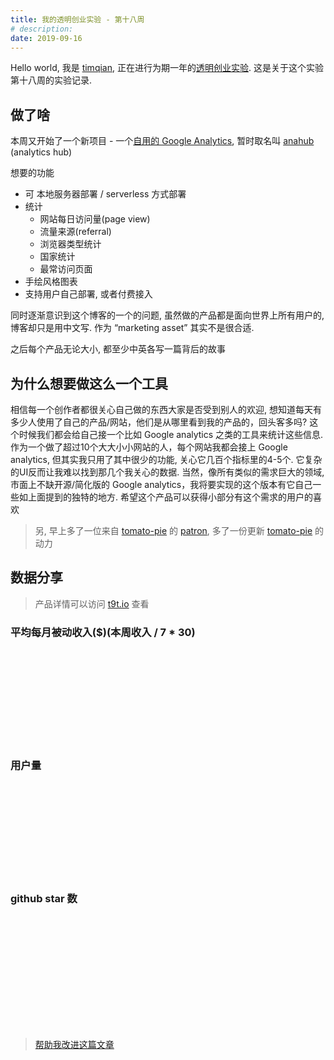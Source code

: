 ```yaml
---
title: 我的透明创业实验 - 第十八周
# description: 
date: 2019-09-16
---
```


Hello world, 我是 [timqian](https://github.com/timqian), 正在进行为期一年的[透明创业实验](https://blog.t9t.io/transparent-startup-experiment-2019-05-20/). 这是关于这个实验第十八周的实验记录.

## 做了啥

本周又开始了一个新项目 - 一个[自用的 Google Analytics](https://github.com/timqian/anahub), 暂时取名叫 [anahub](https://github.com/timqian/anahub) (analytics hub)

想要的功能
- 可 本地服务器部署 / serverless 方式部署
- 统计
  - 网站每日访问量(page view)
  - 流量来源(referral)
  - 浏览器类型统计
  - 国家统计
  - 最常访问页面
- 手绘风格图表
- 支持用户自己部署, 或者付费接入

同时逐渐意识到这个博客的一个的问题, 虽然做的产品都是面向世界上所有用户的, 博客却只是用中文写. 作为 “marketing asset” 其实不是很合适.

之后每个产品无论大小, 都至少中英各写一篇背后的故事

## 为什么想要做这么一个工具

相信每一个创作者都很关心自己做的东西大家是否受到别人的欢迎, 想知道每天有多少人使用了自己的产品/网站，他们是从哪里看到我的产品的，回头客多吗? 这个时候我们都会给自己接一个比如 Google analytics 之类的工具来统计这些信息. 作为一个做了超过10个大大小小网站的人，每个网站我都会接上 Google analytics, 但其实我只用了其中很少的功能, 关心它几百个指标里的4-5个. 它复杂的UI反而让我难以找到那几个我关心的数据. 当然，像所有类似的需求巨大的领域, 市面上不缺开源/简化版的 Google analytics，我将要实现的这个版本有它自己一些如上面提到的独特的地方. 希望这个产品可以获得小部分有这个需求的用户的喜欢

> 另, 早上多了一位来自 [tomato-pie](https://github.com/t9tio/tomato-pie) 的 [patron](https://patreon.com/timqian), 多了一份更新 [tomato-pie](https://github.com/t9tio/tomato-pie) 的动力

## 数据分享

> 产品详情可以访问 [t9t.io](https://t9t.io) 查看

### 平均每月被动收入($)(本周收入 / 7 * 30)
<svg id="incomeChart"></svg>

### 用户量
<svg id="userChart"></svg>

### github star 数
<svg id="starChart"></svg>

<br/>

> [帮助我改进这篇文章](https://github.com/t9tio/blog/blob/master/source/_posts/t9t-week18.md)

<script src="https://cdn.jsdelivr.net/npm/chart.xkcd@1.1.3/dist/chart.xkcd.min.js"></script>

<script>
var usersvg = document.getElementById('userChart');
var starsvg = document.getElementById('starChart');
var incomesvg = document.getElementById('incomeChart');

new chartXkcd.XY(usersvg, {
  xLabel: 'weeks',
  data: {
      datasets: [{
          label: 'wewe',
          data: [{x:3,y:0},{x:4,y:60},{x:5,y:80},{x:6,y:91},{x:7,y:95},{x:8,y:95},{x:9,y:103},{x:10,y:103},{x:11,y:103},{x:12,y:103},{x:13,y:103},{x:14,y:103},{x:15,y:103},{x:16,y:108},{x:16,y:108},{x:17,y:111}]
      },{
          label: 'open source jobs',
          data: [{x:0,y:39},{x:1,y:60},{x:2,y:62},{x:3,y:80},{x:4,y:101},{x:5,y:105},{x:6,y:109},{x:7,y:111},{x:8,y:113},{x:9,y:114},{x:10,y:119},{x:11,y:121},{x:12,y:122},{x:13,y:123},{x:14,y:123},{x:15,y:127},{x:16,y:131},{x:17,y:132}]
      },{
          label: 'tomato-pie',
          data: [{x:0,y:653},{x:1,y:673},{x:2,y:722},{x:3,y:634},{x:4,y:647},{x:5,y:705},{x:6,y:681},{x:7,y:714},{x:8,y:712},{x:9,y:733},{x:10,y:774},{x:11,y:779},{x:12,y:801},{x:13,y:821},{x:14,y:898},{x:15,y:911},{x:16,y:981},{x:17,y:917}]
      },{
          label: 'star-history',
          data: [{x:0,y:21},{x:1,y:21},{x:2,y:28},{x:3,y:33},{x:4,y:33},{x:5,y:34},{x:6,y:39},{x:7,y:38},{x:8,y:40},{x:9,y:47},{x:10,y:48},{x:11,y:50},{x:12,y:61},{x:13,y:58},{x:14,y:55},{x:15,y:57},{x:16,y:58},{x:17,y:58}]
      }]
  },
  options: {
    showLine: true,
    dotSize: 0.5,
    xTickCount: 5,
  }
});

new chartXkcd.XY(starsvg, {
  xLabel: 'weeks',
  data: {
    datasets: [{
        label: 'wewe',
        data: [{x:4,y:0},{x:5,y:11},{x:6,y:33},{x:7,y:57},{x:8,y:70},{x:9,y:77},{x:10,y:78},{x:11,y:102},{x:12,y:103},{x:13,y:108},{x:14,y:111},{x:15,y:114},{x:16,y:211},{x:17,y:242}]
    },{
        label: 'open source jobs',
        data: [{x:0,y:731},{x:1,y:764},{x:2,y:763},{x:3,y:821},{x:4,y:872},{x:5,y:891},{x:6,y:898},{x:7,y:903},{x:8,y:934},{x:9,y:940},{x:10,y:956},{x:11,y:962},{x:12,y:966},{x:13,y:967},{x:14,y:976},{x:15,y:980},{x:16,y:994},{x:17,y:1002}]
    },{
        label: 'tomato-pie',
        data: [{x:0,y:107},{x:1,y:113},{x:2,y:117},{x:3,y:118},{x:4,y:125},{x:5,y:126},{x:6,y:128},{x:7,y:129},{x:8,y:134},{x:9,y:134},{x:10,y:136},{x:11,y:136},{x:12,y:139},{x:13,y:139},{x:14,y:141},{x:15,y:148},{x:16,y:155},{x:17,y:156}]
    },{
        label: 'star-history',
        data: [{x:0,y:921},{x:1,y:998},{x:2,y:1110},{x:3,y:1129},{x:4,y:1154},{x:5,y:1178},{x:6,y:1190},{x:7,y:1216},{x:8,y:1238},{x:9,y:1246},{x:10,y:1276},{x:11,y:1291},{x:12,y:1299},{x:13,y:1308},{x:14,y:1328},{x:15,y:1343},{x:16,y:1361},{x:17,y:1367}]
    }, {
        label: 'chart.xkcd',
        data: [{x:12,y:3},{x:13,y:500},{x:14,y:3069},{x:15,y:3764},{x:16,y:4308},{x:17,y:4508}]
    }]
  },
  options: {
    showLine: true,
    dotSize: 0.5,
    xTickCount: 5,
  }
});

new chartXkcd.XY(incomesvg, {
  xLabel: 'weeks',
  data: {
    datasets: [{
        label: 'star-history',
        data: [{x:0,y:0.69},{x:1,y:0},{x:2,y:25.7},{x:3,y:12.8},{x:4,y:0},{x:5,y:8.571428571428571},{x:6,y:4.285714285714286},{x:7,y:4.285714285714286},{x:8,y:8.571428571428571},{x:9,y:8.571428571428571},{x:10,y:4.285714285714286},{x:11,y:17.142857142857142},{x:12,y:8.571428571428571},{x:13,y:3/7*30},{x:14,y:1/7*30},{x:15,y:3/7*30},{x:16,y:2/7*30},{x:17,y:0}]
    }, {
        label: 'patron',
        data: [{x:10,y:0},{x:11,y:1},{x:12,y:1},{x:13,y:2},{x:14,y:8},{x:15,y:8},{x:16,y:9},{x:17,y:10}]
    }]
  },
  options: {
    showLine: true,
    dotSize: 0.5,
    xTickCount: 5,
  },
});

</script>

